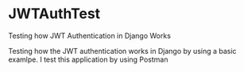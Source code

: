 # JWTAuthTest
Testing how JWT Authentication in Django Works

Testing how the JWT authentication works in Django by using a basic examlpe.
I test this application by using Postman
